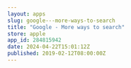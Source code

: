 ```yaml
---
layout: apps
slug: google---more-ways-to-search
title: "Google - More ways to search"
store: apple
app_id: 284815942
date: 2024-04-22T15:01:12Z
published: 2019-02-12T08:00:00Z
---
```

